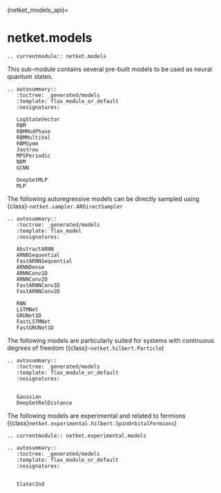 (netket_models_api)=
# netket.models

```{eval-rst}
.. currentmodule:: netket.models

```

This sub-module contains several pre-built models to be used as
neural quantum states.

```{eval-rst}
.. autosummary::
   :toctree: _generated/models
   :template: flax_module_or_default
   :nosignatures:

   LogStateVector
   RBM
   RBMModPhase
   RBMMultiVal
   RBMSymm
   Jastrow
   MPSPeriodic
   NDM
   GCNN

   DeepSetMLP
   MLP

```

The following autoregressive models can be directly sampled using {class}`~netket.sampler.ARDirectSampler`

```{eval-rst}
.. autosummary::
   :toctree: _generated/models
   :template: flax_model
   :nosignatures:

   AbstractARNN
   ARNNSequential
   FastARNNSequential
   ARNNDense
   ARNNConv1D
   ARNNConv2D
   FastARNNConv1D
   FastARNNConv2D

   RNN
   LSTMNet
   GRUNet1D
   FastLSTMNet
   FastGRUNet1D
```

The following models are particularly suited for systems with continuous degrees of freedom ({class}`~netket.hilbert.Particle`)

```{eval-rst}
.. autosummary::
   :toctree: _generated/models
   :template: flax_module_or_default
   :nosignatures:


   Gaussian
   DeepSetRelDistance
```


The following models are experimental and related to fermions ({class}`netket.experimental.hilbert.SpinOrbitalFermions`)

```{eval-rst}
.. currentmodule:: netket.experimental.models

```

```{eval-rst}
.. autosummary::
   :toctree: _generated/models
   :template: flax_module_or_default
   :nosignatures:


   Slater2nd
```
